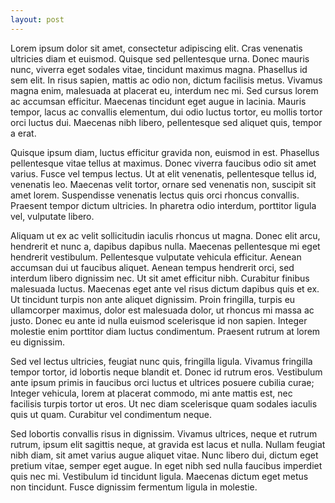 ```yaml
---
layout: post
---
```


Lorem ipsum dolor sit amet, consectetur adipiscing elit. Cras venenatis ultricies diam et euismod. Quisque sed pellentesque urna. Donec mauris nunc, viverra eget sodales vitae, tincidunt maximus magna. Phasellus id sem elit. In risus sapien, mattis ac odio non, dictum facilisis metus. Vivamus magna enim, malesuada at placerat eu, interdum nec mi. Sed cursus lorem ac accumsan efficitur. Maecenas tincidunt eget augue in lacinia. Mauris tempor, lacus ac convallis elementum, dui odio luctus tortor, eu mollis tortor orci luctus dui. Maecenas nibh libero, pellentesque sed aliquet quis, tempor a erat.

Quisque ipsum diam, luctus efficitur gravida non, euismod in est. Phasellus pellentesque vitae tellus at maximus. Donec viverra faucibus odio sit amet varius. Fusce vel tempus lectus. Ut at elit venenatis, pellentesque tellus id, venenatis leo. Maecenas velit tortor, ornare sed venenatis non, suscipit sit amet lorem. Suspendisse venenatis lectus quis orci rhoncus convallis. Praesent tempor dictum ultricies. In pharetra odio interdum, porttitor ligula vel, vulputate libero.

Aliquam ut ex ac velit sollicitudin iaculis rhoncus ut magna. Donec elit arcu, hendrerit et nunc a, dapibus dapibus nulla. Maecenas pellentesque mi eget hendrerit vestibulum. Pellentesque vulputate vehicula efficitur. Aenean accumsan dui ut faucibus aliquet. Aenean tempus hendrerit orci, sed interdum libero dignissim nec. Ut sit amet efficitur nibh. Curabitur finibus malesuada luctus. Maecenas eget ante vel risus dictum dapibus quis et ex. Ut tincidunt turpis non ante aliquet dignissim. Proin fringilla, turpis eu ullamcorper maximus, dolor est malesuada dolor, ut rhoncus mi massa ac justo. Donec eu ante id nulla euismod scelerisque id non sapien. Integer molestie enim porttitor diam luctus condimentum. Praesent rutrum at lorem eu dignissim.

Sed vel lectus ultricies, feugiat nunc quis, fringilla ligula. Vivamus fringilla tempor tortor, id lobortis neque blandit et. Donec id rutrum eros. Vestibulum ante ipsum primis in faucibus orci luctus et ultrices posuere cubilia curae; Integer vehicula, lorem at placerat commodo, mi ante mattis est, nec facilisis turpis tortor ut eros. Ut nec diam scelerisque quam sodales iaculis quis ut quam. Curabitur vel condimentum neque.

Sed lobortis convallis risus in dignissim. Vivamus ultrices, neque et rutrum rutrum, ipsum elit sagittis neque, at gravida est lacus et nulla. Nullam feugiat nibh diam, sit amet varius augue aliquet vitae. Nunc libero dui, dictum eget pretium vitae, semper eget augue. In eget nibh sed nulla faucibus imperdiet quis nec mi. Vestibulum id tincidunt ligula. Maecenas dictum eget metus non tincidunt. Fusce dignissim fermentum ligula in molestie.
